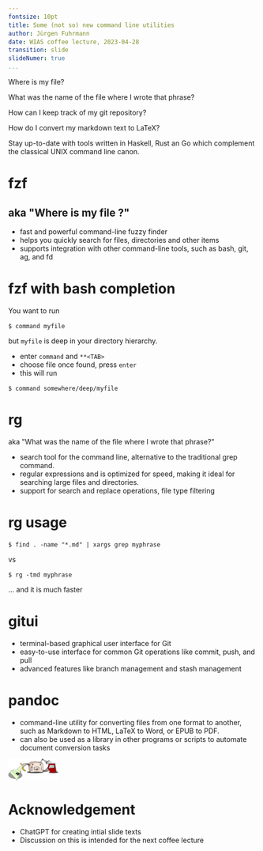 ```yaml
---
fontsize: 10pt
title: Some (not so) new command line utilities
author: Jürgen Fuhrmann
date: WIAS coffee lecture, 2023-04-28
transition: slide
slideNumer: true
...
```



Where is my file? 

What was the name of the file where I wrote that phrase? 

How can I keep track of my git repository?

How do I convert my markdown text to LaTeX?

Stay up-to-date with tools written in Haskell, Rust an Go which complement the classical UNIX command line canon.

# fzf

## aka "Where is my file ?"

-  fast and powerful command-line fuzzy finder
-  helps you quickly search for files, directories and other items 
-  supports integration with other command-line tools, such as bash, git, ag, and fd

# fzf with bash completion

You want to run 
```
$ command myfile
```
but `myfile` is deep in your directory hierarchy.

- enter `command` and `**<TAB>`
- choose file once found, press `enter`
- this will run 

```
$ command somewhere/deep/myfile
```

# rg

aka "What was the name of the file where I wrote that phrase?"

- search tool for the command line, alternative to the traditional grep command. 
- regular expressions and is optimized for speed, making it ideal for searching large files and directories.
- support for search and replace operations, file type filtering

# rg usage

```
$ find . -name "*.md" | xargs grep myphrase
```
vs
```
$ rg -tmd myphrase
```
... and it is much faster

# gitui

- terminal-based graphical user interface for Git
- easy-to-use interface for common Git operations like commit, push, and pull
- advanced features like branch management and stash management


# pandoc

- command-line utility for converting files from one format to another, such as Markdown to HTML, LaTeX to Word, or EPUB to PDF. 
- can also be used as a library in other programs or scripts to automate document conversion tasks

<img src="pandoc-cartoon.svgz" width="20%"></img>

# Acknowledgement

- ChatGPT for creating intial slide texts
- Discussion on this is intended for the next coffee lecture



